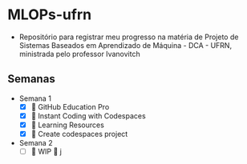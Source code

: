 # MLOPs-ufrn
 - Repositório para registrar meu progresso na matéria de Projeto de Sistemas Baseados em Aprendizado de Máquina - DCA - UFRN,  ministrada pelo professor Ivanovitch
 
## Semanas

  - Semana 1
    - [X] 🎉 GitHub Education Pro 
    - [X] 🚀 Instant Coding with Codespaces
    - [X] 📖 Learning Resources
    - [X] 🎯 Create codespaces project

  - Semana 2
    - [ ] 🚧 WIP 🚧
j